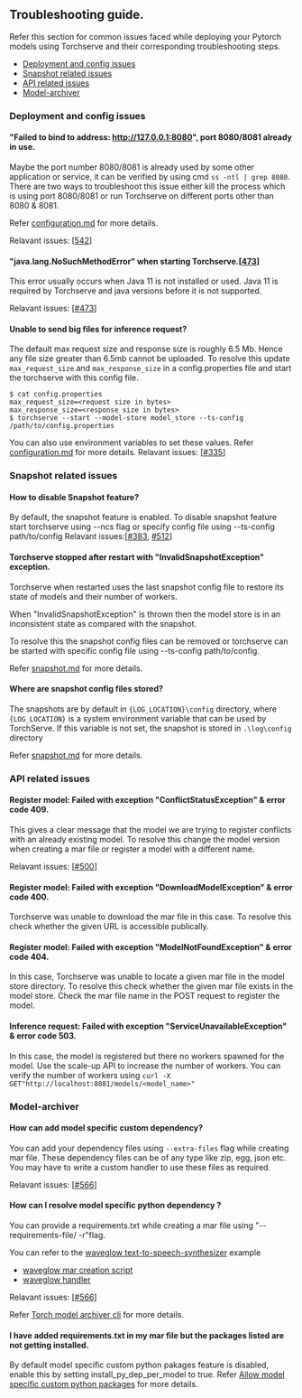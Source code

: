 ﻿## Troubleshooting guide.
Refer this section for common issues faced while deploying your Pytorch models using Torchserve and their corresponding troubleshooting steps.

* [Deployment and config issues](#deployment-and-config-issues)
* [Snapshot related issues](#snapshot-related-issues)
* [API related issues](#api-relate-issues)
* [Model-archiver](#model-archiver)


### Deployment and config issues
#### "Failed to bind to address: http://127.0.0.1:8080", port 8080/8081 already in use.
Maybe the port number 8080/8081 is already used by some other application or service, it can be verified by using cmd `ss -ntl | grep 8080`.  There are two ways to troubleshoot this issue
either kill the process which is using port 8080/8081 or run Torchserve on different ports other than 8080 & 8081.

Refer  [configuration.md](https://github.com/pytorch/serve/blob/master/docs/configuration.md) for more details.

Relavant issues:  [[542](https://github.com/pytorch/serve/issues/542)]

#### "java.lang.NoSuchMethodError" when starting Torchserve.[[473](https://github.com/pytorch/serve/issues/473)]
This error usually occurs when Java 11 is not installed or used. Java 11 is required by Torchserve and java versions before it is not supported.

Relavant issues: [[#473](https://github.com/pytorch/serve/issues/473)]

####  Unable to send big files for inference request?
The default max request size and response size is roughly 6.5 Mb. Hence any file size greater than 6.5mb cannot be uploaded.
To resolve this update `max_request_size` and `max_response_size` in a config.properties file and start the torchserve with this config file.
```
$ cat config.properties
max_request_size=<request size in bytes>
max_response_size=<response size in bytes>
$ torchserve --start --model-store model_store --ts-config /path/to/config.properties
```
You can also use environment variables to set these values.
Refer  [configuration.md](https://github.com/pytorch/serve/blob/master/docs/configuration.md) for more details.
Relavant issues: [[#335](https://github.com/pytorch/serve/issues/335)]

###  Snapshot related issues
#### How to disable Snapshot feature?
By default, the snapshot feature is enabled. To disable snapshot feature start torchserve using --ncs flag or  specify config file using --ts-config path/to/config 
Relavant issues:[[#383](https://github.com/pytorch/serve/issues/383), [#512](https://github.com/pytorch/serve/issues/512)]

#### Torchserve stopped after restart with "InvalidSnapshotException" exception.
Torchserve when restarted uses the last snapshot config file to restore its state of models and their number of workers.

When "InvalidSnapshotException" is thrown then the model store is in an inconsistent state as compared with the snapshot.

To resolve this the snapshot config files can be removed or torchserve can be started with specific config file using --ts-config path/to/config.

Refer  [snapshot.md](https://github.com/pytorch/serve/blob/master/docs/snapshot.md) for more details.


####  Where are snapshot config files stored?
The snapshots are by default in `{LOG_LOCATION}\config` directory, where `{LOG_LOCATION}` is a system environment variable that can be used by TorchServe. If this variable is not set, the snapshot is stored in `.\log\config` directory

Refer  [snapshot.md](https://github.com/pytorch/serve/blob/master/docs/snapshot.md) for more details.

###  API related issues

#### Register model: Failed with exception "ConflictStatusException" & error code 409.
This gives a clear message that the model we are trying to register conflicts with an already existing model.
To resolve this change the model version when creating a mar file or register a model with a different name.

Relavant issues: [[#500](https://github.com/pytorch/serve/issues/500)]

#### Register model: Failed with exception "DownloadModelException" & error code 400.
Torchserve was unable to download the mar file in this case.
To resolve this check whether the given URL is accessible publically.

#### Register model: Failed with exception "ModelNotFoundException" & error code 404.
In this case, Torchserve was unable to locate a given mar file in the model store directory.
To resolve this check whether the given mar file exists in the model store.
Check the mar file name in the POST request to register the model.

#### Inference request: Failed with exception "ServiceUnavailableException" & error code 503.
In this case, the model is registered but there no workers spawned for the model. Use the scale-up API to increase the number of workers.
You can verify the number of workers using 
`curl -X GET"http://localhost:8081/models/<model_name>"
`
### Model-archiver

#### How can add model  specific custom dependency?
You can add your dependency files using `--extra-files` flag while creating mar file. These dependency files can be of any type like zip, egg, json etc. You may have to write a custom handler to use these files as required.

Relavant issues: [[#566](https://github.com/pytorch/serve/issues/566)]

#### How can I resolve model  specific python dependency ?
You can provide a requirements.txt while creating a mar file using "--requirements-file/ -r"flag.

You can refer to the [waveglow text-to-speech-synthesizer](https://github.com/pytorch/serve/tree/master/examples/text_to_speech_synthesizer) example

-   [waveglow mar creation script](https://github.com/pytorch/serve/blob/master/examples/text_to_speech_synthesizer/create_mar.sh)
-   [waveglow handler](https://github.com/pytorch/serve/blob/master/examples/text_to_speech_synthesizer/waveglow_handler.py#L57)

Relavant issues: [[#566](https://github.com/pytorch/serve/issues/566)]

Refer [Torch model archiver cli](https://github.com/pytorch/serve/blob/master/model-archiver/README.md#torch-model-archiver-command-line-interface) for more details.

#### I have added  requirements.txt in my mar file but the packages listed are not getting installed.
By default model specific custom python pakages feature is disabled, enable this by  setting install_py_dep_per_model
to true.
Refer [Allow model specific custom python packages](https://github.com/pytorch/serve/blob/master/docs/configuration.md#allow-model-specific-custom-python-packages) for more details.